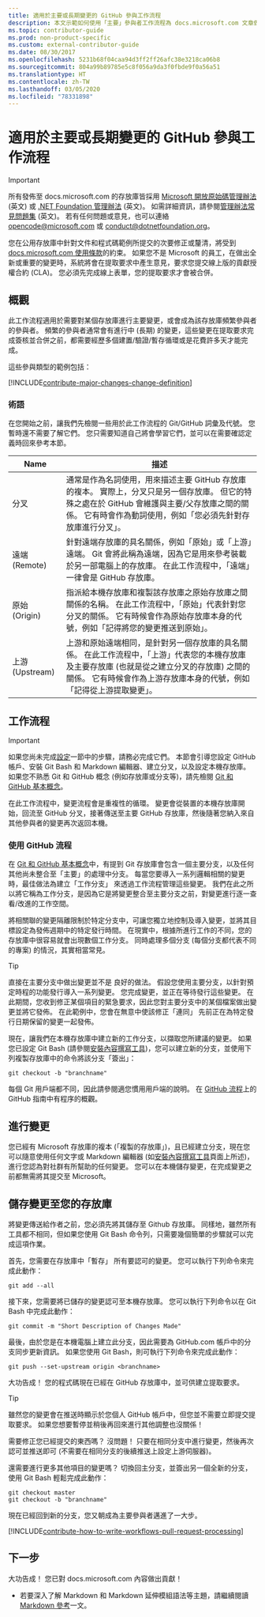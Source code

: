 ```yaml
---
title: 適用於主要或長期變更的 GitHub 參與工作流程
description: 本文示範如何使用「主要」參與者工作流程為 docs.microsoft.com 文章做出貢獻。
ms.topic: contributor-guide
ms.prod: non-product-specific
ms.custom: external-contributor-guide
ms.date: 08/30/2017
ms.openlocfilehash: 5231b68f04caa94d3ff2ff26afc38e3218ca06b8
ms.sourcegitcommit: 804a99b89785e5c8f056a9da3f0fbde9f0a56a51
ms.translationtype: HT
ms.contentlocale: zh-TW
ms.lasthandoff: 03/05/2020
ms.locfileid: "78331898"
---
```

# <a name="github-contribution-workflow-for-major-or-long-running-changes"></a>適用於主要或長期變更的 GitHub 參與工作流程

> [!IMPORTANT]
> 所有發佈至 docs.microsoft.com 的存放庫皆採用 [Microsoft 開放原始碼管理辦法](https://opensource.microsoft.com/codeofconduct/) \(英文\) 或 [.NET Foundation 管理辦法](https://dotnetfoundation.org/code-of-conduct) \(英文\)。 如需詳細資訊，請參閱[管理辦法常見問題集](https://opensource.microsoft.com/codeofconduct/faq/) \(英文\)。 若有任何問題或意見，也可以連絡 [opencode@microsoft.com](mailto:opencode@microsoft.com) 或 [conduct@dotnetfoundation.org](mailto:conduct@dotnetfoundation.org)。<br>
>
> 您在公用存放庫中針對文件和程式碼範例所提交的次要修正或釐清，將受到 [docs.microsoft.com 使用條款](https://docs.microsoft.com/legal/termsofuse)的約束。 如果您不是 Microsoft 的員工，在做出全新或重要的變更時，系統將會在提取要求中產生意見，要求您提交線上版的貢獻授權合約 (CLA)。 您必須先完成線上表單，您的提取要求才會被合併。

## <a name="overview"></a>概觀

此工作流程適用於需要對某個存放庫進行主要變更，或會成為該存放庫頻繁參與者的參與者。 頻繁的參與者通常會有進行中 (長期) 的變更，這些變更在提取要求完成簽核並合併之前，都需要經歷多個建置/驗證/暫存循環或是花費許多天才能完成。

這些參與類型的範例包括：

[!INCLUDE[contribute-major-changes-change-definition](includes/contribute-how-to-write-workflows-major-change-definition.md)]

### <a name="terminology"></a>術語

在您開始之前，讓我們先檢閱一些用於此工作流程的 Git/GitHub 詞彙及代號。 您暫時還不需要了解它們。 您只需要知道自己將會學習它們，並可以在需要確認定義時回來參考本節。

| Name | 描述 |
|-----------|-------------|
|分叉|通常是作為名詞使用，用來描述主要 GitHub 存放庫的複本。 實際上，分叉只是另一個存放庫。 但它的特殊之處在於 GitHub 會維護與主要/父存放庫之間的關係。 它有時會作為動詞使用，例如「您必須先針對存放庫進行分叉」。|
|遠端 (Remote)|針對遠端存放庫的具名關係，例如「原始」或「上游」遠端。 Git 會將此稱為遠端，因為它是用來參考裝載於另一部電腦上的存放庫。 在此工作流程中，「遠端」一律會是 GitHub 存放庫。|
|原始 (Origin)|指派給本機存放庫和複製該存放庫之原始存放庫之間關係的名稱。 在此工作流程中，「原始」代表針對您分叉的關係。 它有時候會作為原始存放庫本身的代號，例如「記得將您的變更推送到原始」。|
|上游 (Upstream)|上游和原始遠端相同，是針對另一個存放庫的具名關係。 在此工作流程中，「上游」代表您的本機存放庫及主要存放庫 (也就是從之建立分叉的存放庫) 之間的關係。 它有時候會作為上游存放庫本身的代號，例如「記得從上游提取變更」。|

## <a name="workflow"></a>工作流程

>[!IMPORTANT]
> 如果您尚未完成[設定](get-started-setup-github.md)一節中的步驟，請務必完成它們。 本節會引導您設定 GitHub 帳戶、安裝 Git Bash 和 Markdown 編輯器、建立分叉，以及設定本機存放庫。 如果您不熟悉 Git 和 GitHub 概念 (例如存放庫或分支等)，請先檢閱 [Git 和 GitHub 基本概念](git-github-fundamentals.md)。

在此工作流程中，變更流程會是重複性的循環。 變更會從裝置的本機存放庫開始，回流至 GitHub 分叉，接著傳送至主要 GitHub 存放庫，然後隨著您納入來自其他參與者的變更再次返回本機。

### <a name="use-github-flow"></a>使用 GitHub 流程

在 [Git 和 GitHub 基本概念](git-github-fundamentals.md#git)中，有提到 Git 存放庫會包含一個主要分支，以及任何其他尚未整合至「主要」的處理中分支。 每當您要導入一系列邏輯相關的變更時，最佳做法為建立「工作分支」  來透過工作流程管理這些變更。 我們在此之所以將它稱為工作分支，是因為它是將變更整合至主要分支之前，對變更進行逐一查看/改進的工作空間。

將相關聯的變更隔離限制於特定分支中，可讓您獨立地控制及導入變更，並將其目標設定為發佈週期中的特定發行時間。 在現實中，根據所進行工作的不同，您的存放庫中很容易就會出現數個工作分支。 同時處理多個分支 (每個分支都代表不同的專案) 的情況，其實相當常見。

>[!TIP]
>直接在主要分支中做出變更並不是  良好的做法。 假設您使用主要分支，以針對預定時程的功能發行導入一系列變更。 您完成變更，並正在等待發行這些變更。 在此期間，您收到修正某個項目的緊急要求，因此您對主要分支中的某個檔案做出變更並將它發佈。 在此範例中，您會在無意中使該修正「連同」  先前正在為特定發行日期保留的變更一起發佈。

現在，讓我們在本機存放庫中建立新的工作分支，以擷取您所建議的變更。 如果您已設定 Git Bash (請參閱[安裝內容撰寫工具](get-started-setup-tools.md))，您可以建立新的分支，並使用下列複製存放庫中的命令將該分支「簽出」：

````
git checkout -b "branchname"
````

每個 Git 用戶端都不同，因此請參閱適您慣用用戶端的說明。 在 [GitHub 流程](https://guides.github.com/introduction/flow/)上的 GitHub 指南中有程序的概觀。

## <a name="making-your-changes"></a>進行變更

您已經有 Microsoft 存放庫的複本 (「複製的存放庫」)，且已經建立分支，現在您可以隨意使用任何文字或 Markdown 編輯器 (如[安裝內容撰寫工具](get-started-setup-tools.md)頁面上所述)，進行您認為對社群有所幫助的任何變更。  您可以在本機儲存變更，在完成變更之前都無需將其提交至 Microsoft。

## <a name="saving-changes-to-your-repository"></a>儲存變更至您的存放庫

將變更傳送給作者之前，您必須先將其儲存至 Github 存放庫。  同樣地，雖然所有工具都不相同，但如果您使用 Git Bash 命令列，只需要幾個簡單的步驟就可以完成這項作業。

首先，您需要在存放庫中「暫存」  所有要認可的變更。  您可以執行下列命令來完成此動作：

````
git add --all
````

接下來，您需要將已儲存的變更認可至本機存放庫。  您可以執行下列命令以在 Git Bash 中完成此動作：

````
git commit -m "Short Description of Changes Made"
````

最後，由於您是在本機電腦上建立此分支，因此需要為 GitHub.com 帳戶中的分支同步更新資訊。  如果您使用 Git Bash，則可執行下列命令來完成此動作：

````
git push --set-upstream origin <branchname>
````

大功告成！  您的程式碼現在已經在 GitHub 存放庫中，並可供建立提取要求。  

>[!TIP]
> 雖然您的變更會在推送時顯示於您個人 GitHub 帳戶中，但您並不需要立即提交提取要求。  如果您想要暫停並稍後再回來進行其他調整也沒關係！

需要修正您已經提交的東西嗎？  沒問題！  只要在相同分支中進行變更，然後再次認可並推送即可 (不需要在相同分支的後續推送上設定上游伺服器)。

還需要進行更多其他項目的變更嗎？  切換回主分支，並簽出另一個全新的分支，使用 Git Bash 輕鬆完成此動作：

````
git checkout master
git checkout -b "branchname"
````

現在已經回到新的分支，您又朝成為主要參與者邁進了一大步。

[!INCLUDE[contribute-how-to-write-workflows-pull-request-processing](includes/contribute-how-to-write-workflows-pull-request-processing.md)]

## <a name="next-steps"></a>下一步

大功告成！ 您已對 docs.microsoft.com 內容做出貢獻！

- 若要深入了解 Markdown 和 Markdown 延伸模組語法等主題，請繼續閱讀 [Markdown 參考](markdown-reference.md)一文。
